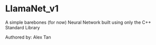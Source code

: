 # LlamaNet_v1

A simple barebones (for now) Neural Network built using only the C++ Standard Library

Authored by: Alex Tan
